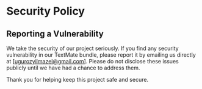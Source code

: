 # Security Policy

## Reporting a Vulnerability

We take the security of our project seriously. If you find any security
vulnerability in our TextMate bundle, please report it by emailing us directly
at [ugurozyilmazel@gmail.com]. Please do not disclose these issues publicly
until we have had a chance to address them.

Thank you for helping keep this project safe and secure.
